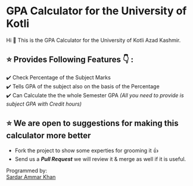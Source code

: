 # GPA Calculator for the University of Kotli
Hi :wave: This is the GPA Calculator for the University of Kotli Azad Kashmir.
## :star: Provides Following Features :point_down: :
  :heavy_check_mark: Check Percentage of the Subject Marks  
  :heavy_check_mark: Tells GPA of the subject also on the basis of the Percentage  
  :heavy_check_mark: Can Calculate the the whole Semester GPA  _(All you need to provide is subject GPA with Credit hours)_  

## :star: We are open to suggestions for making this calculator more better
- Fork the project to show some experties for grooming it :thumbsup:
- Send us a ***Pull Request*** we will review it & merge as well if it is useful. 

Programmed by:  
[Sardar Ammar Khan](https://github.com/im-SardarAmmarKhan)

